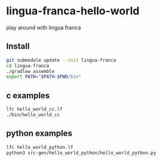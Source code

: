 # lingua-franca-hello-world

play around with lingua franca

## Install

```bash
git submodule update --init lingua-franca
cd lingua-franca
./gradlew assemble
export PATH="$PATH:$PWD/bin"
```

## c examples

```bash
lfc hello_world_cc.lf
./bin/hello_world_cc
```

## python examples

```bash
lfc hello_world_python.lf
python3 src-gen/hello_world_python/hello_world_python.py
```